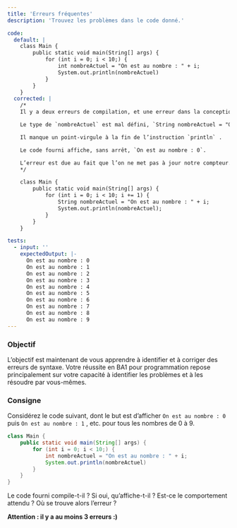 ```yaml
---
title: 'Erreurs fréquentes'
description: 'Trouvez les problèmes dans le code donné.'

code:
  default: |
    class Main {
        public static void main(String[] args) {
            for (int i = 0; i < 10;) {
                int nombreActuel = "On est au nombre : " + i;
                System.out.println(nombreActuel)
            }
        }
    }
  corrected: |
    /*
    Il y a deux erreurs de compilation, et une erreur dans la conception du programme.

    Le type de `nombreActuel` est mal défini, `String nombreActuel = "On est au nombre : " + i;`.

    Il manque un point-virgule à la fin de l’instruction `println` .

    Le code fourni affiche, sans arrêt, `On est au nombre : 0`. 

    L’erreur est due au fait que l’on ne met pas à jour notre compteur.
    */

    class Main {
        public static void main(String[] args) {
            for (int i = 0; i < 10; i += 1) {
                String nombreActuel = "On est au nombre : " + i;
                System.out.println(nombreActuel);
            }
        }
    }

tests:
  - input: ''
    expectedOutput: |-
      On est au nombre : 0
      On est au nombre : 1
      On est au nombre : 2
      On est au nombre : 3
      On est au nombre : 4
      On est au nombre : 5
      On est au nombre : 6
      On est au nombre : 7
      On est au nombre : 8
      On est au nombre : 9
---
```


### Objectif

L’objectif est maintenant de vous apprendre à identifier et à corriger des erreurs de syntaxe. Votre réussite en BA1 pour programmation repose principalement sur votre capacité à identifier les problèmes et à les résoudre par vous-mêmes.

### Consigne

Considérez le code suivant, dont le but est d’afficher `On est au nombre : 0` puis `On est au nombre : 1` , etc. pour tous les nombres de 0 à 9.

```java
class Main {
	public static void main(String[] args) {
		for (int i = 0; i < 10;) {
			int nombreActuel = "On est au nombre : " + i;
			System.out.println(nombreActuel)
		}
	}
}
```

Le code fourni compile-t-il ? Si oui, qu’affiche-t-il ? Est-ce le comportement attendu ? Où se trouve alors l’erreur ?

**Attention : il y a au moins 3 erreurs :)**
